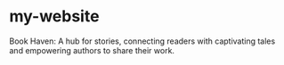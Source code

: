 # my-website
Book Haven: A hub for stories, connecting readers with captivating tales and empowering authors to share their work.
